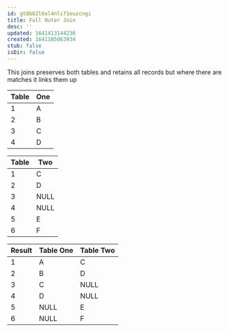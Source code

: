 ```yaml
---
id: gt0b82l6ol4nlif1euzcngi
title: Full Outer Join
desc: ''
updated: 1641413144236
created: 1641105063934
stub: false
isDir: false
---
```



This joins preserves both tables and retains all records but where there are matches it links them up


| Table | One |
| ----- | --- |
| 1     | A   |
| 2     | B   |
| 3     | C   |
| 4     | D   |

| Table | Two  |
| ----- | ---- |
| 1     | C    |
| 2     | D    |
| 3     | NULL |
| 4     | NULL |
| 5     | E    |
| 6     | F    |

| Result | Table One | Table Two |
| ------ | --------- | --------- |
| 1      | A         | C         |
| 2      | B         | D         |
| 3      | C         | NULL      |
| 4      | D         | NULL      |
| 5      | NULL      | E         |
| 6      | NULL      | F         |
